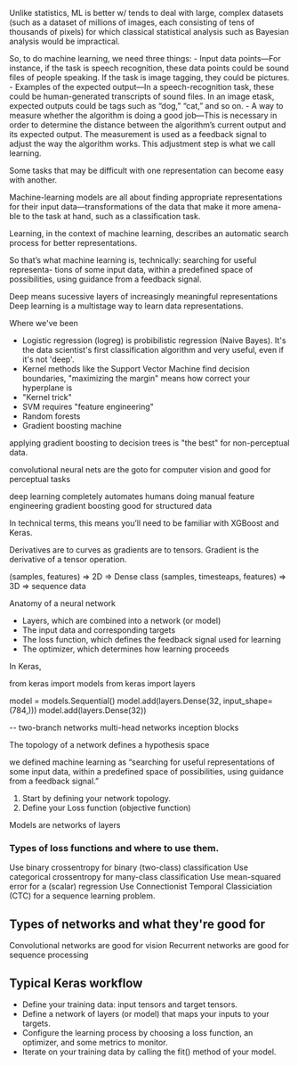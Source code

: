 Unlike statistics, ML is better w/ tends to deal with large, complex datasets (such as a dataset of millions of images, each consisting of tens of thousands of pixels) for which classical statistical analysis such as Bayesian analysis would be impractical. 


So, to do machine learning, we need three things:
    - Input data points—For instance, if the task is speech recognition, these data points could be sound files of people speaking. If the task is image tagging, they could be pictures.
    - Examples of the expected output—In a speech-recognition task, these could be human-generated transcripts of sound files. In an image etask, expected outputs could be tags such as “dog,” “cat,” and so on.
    - A way to measure whether the algorithm is doing a good job—This is necessary in order to determine the distance between the algorithm’s current output and its expected output. The measurement is used as a feedback signal to adjust the way the algorithm works. This adjustment step is what we call learning.


Some tasks that may be difficult with one representation can become easy with another.

Machine-learning models are all about finding appropriate representations for their input data—transformations of the data that make it more amena- ble to the task at hand, such as a classification task.

Learning, in the context of machine learning, describes an automatic search process for better representations.

So that’s what machine learning is, technically: searching for useful representa- tions of some input data, within a predefined space of possibilities, using guidance from a feedback signal. 

Deep means sucessive layers of increasingly meaningful representations
Deep learning is a multistage way to learn data representations.


Where we've been
- Logistic regression (logreg) is probibilistic regression (Naive Bayes). It's the data scientist's first classification algorithm and very useful, even if it's not 'deep'.
- Kernel methods like the Support Vector Machine find decision boundaries, "maximizing the margin" means how correct your hyperplane is
- "Kernel trick" 
- SVM requires "feature engineering"
- Random forests
- Gradient boosting machine

applying gradient boosting to decision trees is "the best" for non-perceptual data.

convolutional neural nets are the goto for computer vision and good for perceptual tasks

deep learning completely automates humans doing manual feature engineering
gradient boosting good for structured data

In technical terms, this means you’ll need to be familiar with XGBoost and Keras.

Derivatives are to curves as gradients are to tensors.
Gradient is the derivative of a tensor operation.

(samples, features) => 2D => Dense class
(samples, timesteaps, features) => 3D => sequence data

Anatomy of a neural network
- Layers, which are combined into a network (or model)
- The input data and corresponding targets
- The loss function, which defines the feedback signal used for learning
- The optimizer, which determines how learning proceeds

In Keras, 

from keras import models
from keras import layers

model = models.Sequential()
model.add(layers.Dense(32, input_shape=(784,)))
model.add(layers.Dense(32))

--
two-branch networks
multi-head networks
inception blocks

The topology of a network defines a hypothesis space

we defined machine learning as “searching for useful representations of some input data, within a predefined space of possibilities, using guidance from a feedback signal.”

1. Start by defining your network topology. 
2. Define your Loss function (objective function)

Models are networks of layers

### Types of loss functions and where to use them.
Use binary crossentropy for binary (two-class) classification
Use categorical crossentropy for many-class classification
Use mean-squared error for a (scalar) regression
Use Connectionist Temporal Classiciation (CTC) for a sequence learning problem.

## Types of networks and what they're good for
Convolutional networks are good for vision
Recurrent networks are good for sequence processing

## Typical Keras workflow
- Define your training data: input tensors and target tensors.
- Define a network of layers (or model) that maps your inputs to your targets.
- Configure the learning process by choosing a loss function, an optimizer, and some metrics to monitor.
- Iterate on your training data by calling the fit() method of your model.